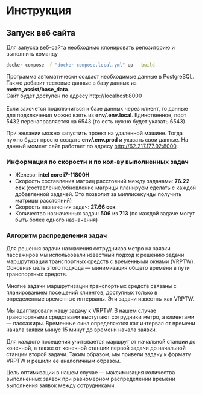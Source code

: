 # Инструкция

## Запуск веб сайта


Для запуска веб-сайта необходимо клонировать репозиторию и выполнить команду
```sh
docker-compose -f "docker-compose.local.yml" up --build
```
Программа автоматически создаст необходимые данные в PostgreSQL. Также добавит тестовые данные в базу данных из <b>metro_assist/base_data</b>.<br>
Сайт будет доступен по адресу http://localhost:8000 <br><br>
Если захочется подключиться к базе данных через клиент, то данные для подключения можно взять из <b>env/.env.local</b>. Единственное, порт 5432 перенаправляется на 6543 (то есть нужно будет указать 6543).<br>

При желании можно запустить проект на удаленной машине. Тогда нужно будет просто создать <b>env/.env.prod</b> и указать свои данные.
На данный момент сайт работает по адресу http://62.217.177.92:8000.


### Информация по скорости и по кол-ву выполненных задач
 - Железо: <b>intel core i7-11800H</b>
 - Скорость составления матриц расстояний между задачами: <b>76.22 сек</b> (составление/обновление матрицы планируем сделать с каждой добавленной задачей. Это позволит за миллисекунды получить матрицы расстояний)
 - Скорость назначения задач: <b>27.66 сек</b>
 - Количество назначенных задач: <b>506</b> из <b>713</b> (по каждой задаче могут быть более одного назначения)
 
### Алгоритм распределения задач

Для решения задачи назначения сотрудников метро на заявки пассажиров мы использовали известный подход к решению задачи маршрутизации транспортных средств с временными окнами (VRPTW). Основная цель этого подхода — минимизация общего времени в пути транспортных средств.

Многие задачи маршрутизации транспортных средств связаны с планированием посещений клиентов, доступных только в определенные временные интервалы. Эти задачи известны как VRPTW.

Мы адаптировали нашу задачу к VRPTW. В нашем случае транспортными средствами выступают сотрудники метро, а клиентами — пассажиры. Временные окна определяются как интервал от времени начала заявки минус 15 минут до времени начала заявки.

Для каждого посещения учитывается маршрут от начальной станции до конечной, а также от конечной станции первой задачи до начальной станции второй задачи. Таким образом, мы привели задачу к формату VRPTW и решили ее аналогичным образом.

Цель оптимизации в нашем случае — максимизация количества выполненных заявок при равномерном распределении времени выполнения заявок между сотрудниками.
